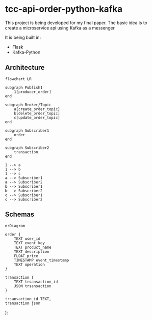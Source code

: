 # tcc-api-order-python-kafka

This project is being developed for my final paper. The basic idea is to create a microservice api using Kafka as a messenger.

It is being built in:
- Flask
- Kafka-Python

## Architecture

```mermaid
flowchart LR

subgraph Publish1
    1[producer_order]
end

subgraph Broker/Topic
    a[create_order_topic]
    b[delete_order_topic]
    c[update_order_topic]
end

subgraph Subscriber1
    order
end

subgraph Subscriber2
    transaction
end

1 --> a
1 --> b
1 --> c
a --> Subscriber1
a --> Subscriber2
b --> Subscriber1
b --> Subscriber2
c --> Subscriber1
c --> Subscriber2
```

## Schemas
```mermaid
erDiagram

order {
    TEXT user_id
    TEXT event_key
	TEXT product_name
    TEXT description
    FLOAT price
    TIMESTAMP event_timestamp
    TEXT operation
}

transaction {
    TEXT trsansaction_id
	JSON trsansaction
}
```



	trsansaction_id TEXT,
	transaction json
);
```
